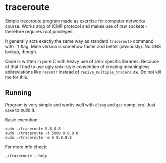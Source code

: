 traceroute
==========

Simple traceroute program made as exercise for computer networks course. Works atop of ICMP protocol and makes use of raw sockets - therefore requires root privileges.

It generally acts exactly the same way as standard `traceroute` command with `-I` flag. Mine version is somehow faster and better (obviously). No DNS lookup, though.

Code is written in pure C with heavy use of Unix specific libraries. Because of that I *had* to use ugly unix-style convention of creating meaningless abbreviations like `recvmtr` instead of `recive_multiple_traceroute`. Do not kill me for this.

Running
-------
Program is very simple and works well with `clang` and `gcc` compilers. Just `make` to build it.

Basic execution:

    sudo ./traceroute 8.8.8.8
    sudo ./traceroute -t 5000 8.8.8.8
    sudo ./traceroute -m 5 8.8.8.8

For more info check:

    ./traceroute --help
